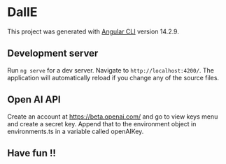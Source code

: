 # DallE

This project was generated with [Angular CLI](https://github.com/angular/angular-cli) version 14.2.9.

## Development server

Run `ng serve` for a dev server. Navigate to `http://localhost:4200/`. The application will automatically reload if you change any of the source files.

## Open AI API

Create an account at https://beta.openai.com/ and go to view keys menu and create a secret key. Append that to the environment object in environments.ts in a variable called openAIKey.

## Have fun !!



